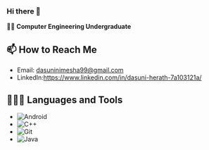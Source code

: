 ### Hi there 👋
🧑‍💻 **Computer Engineering Undergraduate**
## 📫 How to Reach Me
- Email: dasuninimesha99@gmail.com
- LinkedIn:https://www.linkedin.com/in/dasuni-herath-7a103121a/

## 👩🏻‍💻 Languages and Tools
- ![Android](https://img.shields.io/badge/Android-3DDC84?style=flat&logo=android&logoColor=white)
- ![C++](https://img.shields.io/badge/C++-00599C?style=flat&logo=cplusplus&logoColor=white)
- ![Git](https://img.shields.io/badge/Git-F05032?style=flat&logo=git&logoColor=white)
- ![Java](https://img.shields.io/badge/Java-007396?style=flat&logo=java&logoColor=white)


